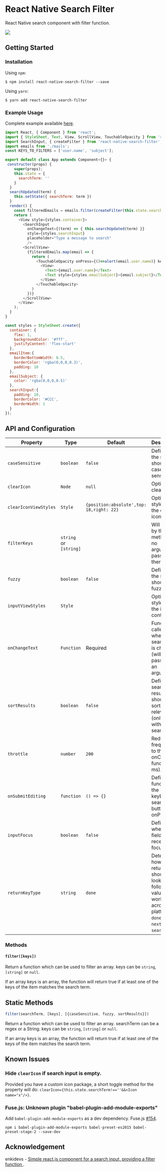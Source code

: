 
# React Native Search Filter

React Native search component with filter function.

![](https://media.giphy.com/media/l3JDnn1QT0ANhltKw/giphy.gif)

## Getting Started

### Installation

Using `npm`:

`$ npm install react-native-search-filter --save`

Using `yarn`:

`$ yarn add react-native-search-filter`

### Example Usage
Complete example available [here](/example).

```js
import React, { Component } from 'react';
import { StyleSheet, Text, View, ScrollView, TouchableOpacity } from 'react-native';
import SearchInput, { createFilter } from 'react-native-search-filter';
import emails from './mails';
const KEYS_TO_FILTERS = ['user.name', 'subject'];

export default class App extends Component<{}> {
 constructor(props) {
    super(props);
    this.state = {
      searchTerm: ''
    }
  }
  searchUpdated(term) {
    this.setState({ searchTerm: term })
  }
  render() {
    const filteredEmails = emails.filter(createFilter(this.state.searchTerm, KEYS_TO_FILTERS))
    return (
      <View style={styles.container}>
        <SearchInput 
          onChangeText={(term) => { this.searchUpdated(term) }} 
          style={styles.searchInput}
          placeholder="Type a message to search"
          />
        <ScrollView>
          {filteredEmails.map(email => {
            return (
              <TouchableOpacity onPress={()=>alert(email.user.name)} key={email.id} style={styles.emailItem}>
                <View>
                  <Text>{email.user.name}</Text>
                  <Text style={styles.emailSubject}>{email.subject}</Text>
                </View>
              </TouchableOpacity>
            )
          })}
        </ScrollView>
      </View>
    );
  }
}

const styles = StyleSheet.create({
  container: {
    flex: 1,
    backgroundColor: '#fff',
    justifyContent: 'flex-start'
  },
  emailItem:{
    borderBottomWidth: 0.5,
    borderColor: 'rgba(0,0,0,0.3)',
    padding: 10
  },
  emailSubject: {
    color: 'rgba(0,0,0,0.5)'
  },
  searchInput:{
    padding: 10,
    borderColor: '#CCC',
    borderWidth: 1
  }
});
```

## API and Configuration

| Property | Type | Default | Description |
|-------------|----------|--------------|----------------------------------------------------------------|
|```caseSensitive```|```boolean```|```false```|Define if the search should be case sensitive.|
|```clearIcon```|```Node```|```null```|Optional clear icon. |
|```clearIconViewStyles```|```Style```|```{position:absolute',top: 18,right: 22}```|Optional styles for the clear icon view.|
|```filterKeys```|```string``` or ```[string]```||Will be use by the filter method if no argument is passed there.|
|```fuzzy```|```boolean```|```false```|Define if the search should be fuzzy.|
|```inputViewStyles```| ```Style``` | |Optional styles for the input container. |
| ```onChangeText``` | ```Function``` | Required| Function called when the search term is changed (will be passed as an argument).
|```sortResults```|```boolean```|```false```|Define if search results should be sorted by relevance (only works with fuzzy search).|
|```throttle```|```number```|```200```|Reduce call frequency to the onChange function (in ms).|
|```onSubmitEditing```|```function```|```() => {}```|Defines a function for the keyboard search button onPress.|
|```inputFocus```|```boolean```|```false```|Defines whether the field receives focus.|
|```returnKeyType```|```string```|```done```|Determines how the return key should look. The following values work across platforms: ```done```, ```go```, ```next```, ```search```, ```send```|

### Methods

#### ```filter([keys])```

Return a function which can be used to filter an array. keys can be ```string```, ```[string]``` or ```null```.

If an array keys is an array, the function will return true if at least one of the keys of the item matches the search term.

## Static Methods
```js
filter(searchTerm, [keys], [{caseSensitive, fuzzy, sortResults}])
```

Return a function which can be used to filter an array. searchTerm can be a regex or a String. keys can be ```string```, ```[string]``` or ```null```.

If an array keys is an array, the function will return true if at least one of the keys of the item matches the search term.

## Known Issues
### Hide ```clearIcon``` if search input is empty.
Provided you have a custom icon package, a short toggle method for the property will do: ```clearIcon={this.state.searchTerm!==''&&<Icon name="x"/>}```.
### Fuse.js: Unknown plugin "babel-plugin-add-module-exports"
Add ```babel-plugin-add-module-exports``` as a dev dependency. Fuse.js [#154](https://github.com/krisk/Fuse/issues/154).

```npm i babel-plugin-add-module-exports babel-preset-es2015 babel-preset-stage-2 --save-dev```

## Acknowledgement
enkidevs - [Simple react.js component for a search input, providing a filter function ](https://github.com/enkidevs/react-search-input).
